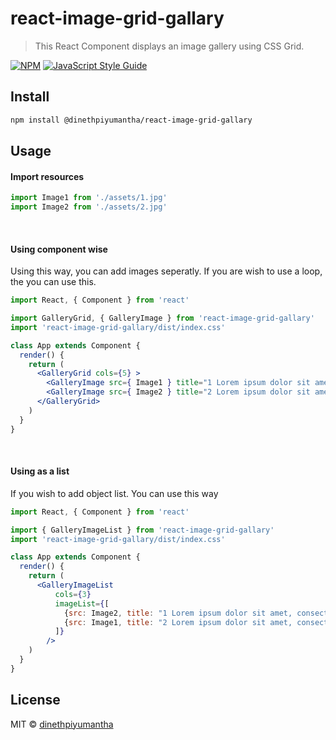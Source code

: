 # react-image-grid-gallary

> This React Component displays an image gallery using CSS Grid.

[![NPM](https://img.shields.io/npm/v/react-image-grid-gallary.svg)](https://www.npmjs.com/package/react-image-grid-gallary) [![JavaScript Style Guide](https://img.shields.io/badge/code_style-standard-brightgreen.svg)](https://standardjs.com)


## Install
```bash
npm install @dinethpiyumantha/react-image-grid-gallary
```

## Usage
#### Import resources
```jsx
import Image1 from './assets/1.jpg'
import Image2 from './assets/2.jpg'
```
</br>

#### Using component wise 
<p> Using this way, you can add images seperatly. If you are wish to use a loop, the you can use this. </p>

```jsx
import React, { Component } from 'react'

import GalleryGrid, { GalleryImage } from 'react-image-grid-gallary'
import 'react-image-grid-gallary/dist/index.css'

class App extends Component {
  render() {
    return (
      <GalleryGrid cols={5} >
        <GalleryImage src={ Image1 } title="1 Lorem ipsum dolor sit amet" />
        <GalleryImage src={ Image2 } title="2 Lorem ipsum dolor sit amet" />
      </GalleryGrid>
    )
  }
}
```
</br>

#### Using as a list
<p>If you wish to add object list. You can use this way</p>

```jsx
import React, { Component } from 'react'

import { GalleryImageList } from 'react-image-grid-gallary'
import 'react-image-grid-gallary/dist/index.css'

class App extends Component {
  render() {
    return (
      <GalleryImageList 
          cols={3}
          imageList={[
            {src: Image2, title: "1 Lorem ipsum dolor sit amet, consectetur adipisicing elit. Sapiente, dolorem!" },
            {src: Image1, title: "2 Lorem ipsum dolor sit amet, consectetur adipisicing elit. Sapiente, dolorem!" }
          ]} 
        />
    )
  }
}
```

## License

MIT © [dinethpiyumantha](https://github.com/dinethpiyumantha)
